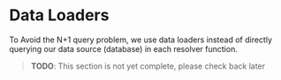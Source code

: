 # Data Loaders

To Avoid the N+1 query problem, we use data loaders instead of directly querying our data source (database)
in each resolver function.

> **TODO**: This section is not yet complete, please check back later